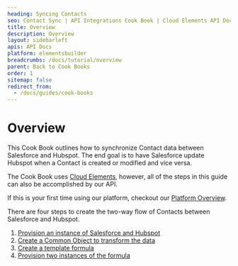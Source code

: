 ```yaml
---
heading: Syncing Contacts
seo: Contact Sync | API Integrations Cook Book | Cloud Elements API Docs
title: Overview
description: Overview
layout: sidebarleft
apis: API Docs
platform: elementsbuilder
breadcrumbs: /docs/tutorial/overview
parent: Back to Cook Books
order: 1
sitemap: false
redirect_from:
  - /docs/guides/cook-books
---
```


# Overview

This Cook Book outlines how to synchronize Contact data between Salesforce and Hubspot. The end goal is to have Salesforce update Hubspot when a Contact is created or modified and vice versa.

The Cook Book uses <a href="#" data-toggle="tooltip" data-original-title="{{site.data.glossary.ce-ui}}">Cloud Elements</a>, however, all of the steps in this guide can also be accomplished by our API.

If this is your first time using our platform, checkout our [Platform Overview](https://developers.cloud-elements.com/docs/overview/overview.html).

There are four steps to create the two-way flow of Contacts between Salesforce and Hubspot.

1. [Provision an instance of Salesforce and Hubspot]({{site.url}}/docs/tutorial/provision-instances.html)
2. [Create a Common Object to transform the data]({{site.url}}/docs/tutorial/transformations.html)
3. [Create a template formula]({{site.url}}/docs/tutorial/formula-template.html)
4. [Provision two instances of the formula]({{site.url}}/docs/tutorial/formula-instances.html)
